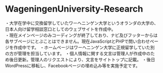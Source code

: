 # WageningenUniversity-Research

・大学在学中に交換留学していたワーヘニンゲン大学というオランダの大学の、日本人向け留学相談窓口としてのウェブサイトを作成中。<br>
・現在メインページのみコーディングが終了しており、ナビ及びフッターからは各サブページにとぶことはできません。現在JavaScriptとPHPで問い合わせページを作成中です。
・ホームページはワーヘニンゲン大学に正規留学していた別の方が管理を担当しています。
・個人情報に関する文言は管理人が作成中のため後日更新。管理人のリクエストにより、文言をサイトトップに記載。
・後日WordPressに移転し、Facebookページの埋め込み等を実施予定です。
